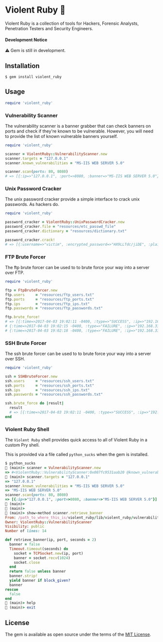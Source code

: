 # Violent Ruby 🎻

Violent Ruby is a collection of tools for Hackers, Forensic Analysts, Penetration Testers and Security Engineers.

#### Development Notice

⚠️  Gem is still in development.

## Installation

    $ gem install violent_ruby

## Usage

```ruby
require 'violent_ruby'
```

### Vulnerability Scanner

The vulnerability scanner is a banner grabber that can check banners on ports and check if they're known to be vulnerable. However, you will need to provide the list of known vulnerable banners yourself.

```ruby
require 'violent_ruby'

scanner = ViolentRuby::VulnerabilityScanner.new
scanner.targets = "127.0.0.1"
scanner.known_vulnerabilities = "MS-IIS WEB SERVER 5.0"

scanner.scan(ports: 80, 8080)
# => [{:ip=>"127.0.0.1", :port=>8080, :banner=>"MS-IIS WEB SERVER 5.0"}]
```

### Unix Password Cracker

The unix password cracker provide a simple interface to crack unix passwords. As hackers do.

```ruby
require 'violent_ruby'

password_cracker = ViolentRuby::UnixPasswordCracker.new
password_cracker.file = "resources/etc_passwd_file"
password_cracker.dictionary = "resources/dictionary.txt"

password_cracker.crack!
# => [{:username=>"victim", :encrypted_password=>"HX9LLTdc/jiDE", :plaintext_password=>"egg"}]
```

### FTP Brute Forcer

The ftp brute forcer can be used to to brute force your way into a server over FTP.

```ruby
require 'violent_ruby'

ftp = FtpBruteForcer.new
ftp.users     = "resources/ftp_users.txt"
ftp.ports     = "resources/ftp_ports.txt"
ftp.ips       = "resources/ftp_ips.txt"
ftp.passwords = "resources/ftp_passwords.txt"

ftp.brute_force!
# => [{:time=>2017-04-03 19:02:11 -0400, :type=>"SUCCESS", :ip=>"192.168.33.10", :port=>"21", :user=>"vagrant", :password=>"vagrant"},
# {:time=>2017-04-03 19:02:15 -0400, :type=>"FAILURE", :ip=>"192.168.33.10", :port=>"21", :user=>"vagrant", :password=>"ftp"},
# {:time=>2017-04-03 19:02:18 -0400, :type=>"FAILURE", :ip=>"192.168.33.10", :port=>"21", :user=>"vagrant", :password=>"root"}]
```

### SSH Brute Forcer

The ssh brute forcer can be used to to brute force your way into a server over SSH.

```ruby
require 'violent_ruby'

ssh = SSHBruteForcer.new
ssh.users     = "resources/ssh_users.txt"
ssh.ports     = "resources/ssh_ports.txt"
ssh.ips       = "resources/ssh_ips.txt"
ssh.passwords = "resources/ssh_passwords.txt"

ssh.brute_force do |result|
  result
  # => [{:time=>2017-04-03 19:02:11 -0400, :type=>"SUCCESS", :ip=>"192.168.33.10", :port=>"22", :user=>"vagrant", :password=>"vagrant"},
end
```
### Violent Ruby Shell

The `Violent Ruby` shell provides quick access to all of Violent Ruby in a custom Pry shell.

This is provided via a file called `python_sucks` when the gem is installed.

```ruby
$ python_sucks
🎻 (main)> scanner = VulnerabilityScanner.new
=> #<ViolentRuby::VulnerabilityScanner:0x007fc9531aab20 @known_vulnerabilities=[], @targets=[]>
🎻 (main)> scanner.targets = "127.0.0.1"
=> "127.0.0.1"
scanner.known_vulnerabilities = "MS-IIS WEB SERVER 5.0"
=> "MS-IIS WEB SERVER 5.0"
scanner.scan(ports: 80, 8080)
=> [{:ip=>"127.0.0.1", :port=>8080, :banner=>"MS-IIS WEB SERVER 5.0"}]
🎻 (main)> 
🎻 (main)> 
🎻 (main)> show-method scanner.retrieve_banner
From: /path_to_where_this_is/violent_ruby/lib/violent_ruby/vulnerability_scanner/vulnerability_scanner.rb @ line 107:
Owner: ViolentRuby::VulnerabilityScanner
Visibility: public
Number of lines: 14

def retrieve_banner(ip, port, seconds = 2)
  banner = false
  Timeout.timeout(seconds) do 
    socket = TCPSocket.new(ip, port)
    banner = socket.recv(1024)
    socket.close
  end
  return false unless banner
  banner.strip!
  yield banner if block_given?
  banner
rescue
  false
end     
🎻 (main)> help
🎻 (main)> exit
```

## License

The gem is available as open source under the terms of the [MIT License](http://opensource.org/licenses/MIT).

